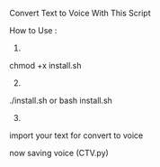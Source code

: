 
Convert Text to Voice With This Script

How to Use :

1.
chmod +x install.sh

2.
./install.sh or bash install.sh

3.
import your text for convert to voice

now saving voice (CTV.py)
